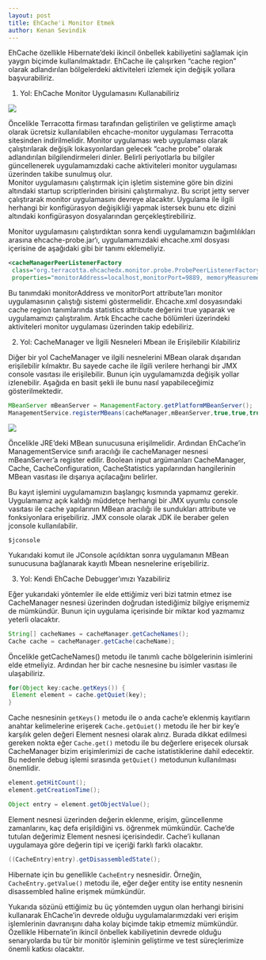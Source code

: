 ```yaml
---
layout: post
title: EhCache'i Monitor Etmek
author: Kenan Sevindik
---
```


EhCache özellikle Hibernate’deki ikincil önbellek kabiliyetini sağlamak için yaygın biçimde kullanılmaktadır. EhCache ile 
çalışırken “cache region” olarak adlandırılan bölgelerdeki aktiviteleri izlemek için değişik yollara başvurabiliriz.

1. Yol: EhCache Monitor Uygulamasını Kullanabiliriz

![](http://kenansevindik.com/assets/images/ehcache_monitor_01.png)

Öncelikle Terracotta firması tarafından geliştirilen ve geliştirme amaçlı olarak ücretsiz kullanılabilen ehcache-monitor 
uygulaması Terracotta sitesinden indirilmelidir. Monitor uygulaması web uygulaması olarak çalıştırılarak değişik 
lokasyonlardan gelecek “cache probe” olarak adlandırılan bilgilendirmeleri dinler. Belirli periyotlarla bu bilgiler 
güncellenerek uygulamamızdaki cache aktiviteleri monitor uygulaması üzerinden takibe sunulmuş olur.  
Monitor uygulamasını çalıştırmak için işletim sistemine göre bin dizini altındaki startup scriptlerinden birisini 
çalıştırmalıyız. Bu script jetty server çalıştırarak monitor uygulamasını devreye alacaktır. Uygulama ile ilgili herhangi 
bir konfigürasyon değişikliği yapmak istersek bunu etc dizini altındaki konfigürasyon dosyalarından gerçekleştirebiliriz.

Monitor uygulamasını çalıştırdıktan sonra kendi uygulamamızın bağımlılıkları arasına ehcache-probe.jar‘ı, uygulamamızdaki 
ehcache.xml dosyası içerisine de aşağıdaki gibi bir tanımı eklemeliyiz.

```xml
<cacheManagerPeerListenerFactory
 class="org.terracotta.ehcachedx.monitor.probe.ProbePeerListenerFactory"
 properties="monitorAddress=localhost,monitorPort=9889, memoryMeasurement=true" />
```

Bu tanımdaki monitorAddress ve monitorPort attribute’ları monitor uygulamasının çalıştığı sistemi göstermelidir. Ehcache.xml 
dosyasındaki cache region tanımlarında statistics attribute değerini true yaparak ve uygulamamızı çalıştıralım. Artık 
Ehcache cache bölümleri üzerindeki aktiviteleri monitor uygulaması üzerinden takip edebiliriz.

2. Yol: CacheManager ve İlgili Nesneleri Mbean ile Erişilebilir Kılabiliriz  

Diğer bir yol CacheManager ve ilgili nesnelerini MBean olarak dışarıdan erişilebilir kılmaktır. Bu sayede cache ile ilgili 
verilere herhangi bir JMX console vasıtası ile erişilebilir. Bunun için uygulamamızda değişik yollar izlenebilir. Aşağıda 
en basit şekli ile bunu nasıl yapabileceğimiz gösterilmektedir.

```java
MBeanServer mBeanServer = ManagementFactory.getPlatformMBeanServer();
ManagementService.registerMBeans(cacheManager,mBeanServer,true,true,true,true);
```
![](http://kenansevindik.com/assets/images/ehcache_monitor_02.png)

Öncelikle JRE’deki MBean sunucusuna erişilmelidir. Ardından EhCache’in ManagementService sınıfı aracılığı ile cacheManager 
nesnesi mBeanServer’a register edilir. Boolean input argümanları CacheManager, Cache, CacheConfiguration, CacheStatistics 
yapılarından hangilerinin MBean vasıtası ile dışarıya açılacağını belirler.

Bu kayıt işlemini uygulamamızın başlangıç kısmında yapmamız gerekir. Uygulamamız açık kaldığı müddetçe herhangi bir JMX 
uyumlu console vasıtası ile cache yapılarının MBean aracılığı ile sundukları attribute ve fonksiyonlara erişebiliriz. JMX 
console olarak JDK ile beraber gelen jconsole kullanılabilir.

```shell
$jconsole
```

Yukarıdaki komut ile JConsole açıldıktan sonra uygulamanın MBean sunucusuna bağlanarak kayıtlı Mbean nesnelerine erişebiliriz.

3. Yol: Kendi EhCache Debugger’ımızı Yazabiliriz

Eğer yukarıdaki yöntemler ile elde ettiğimiz veri bizi tatmin etmez ise CacheManager nesnesi üzerinden doğrudan istediğimiz 
bilgiye erişmemiz de mümkündür. Bunun için uygulama içerisinde bir miktar kod yazmamız yeterli olacaktır.

```java
String[] cacheNames = cacheManager.getCacheNames();
Cache cache = cacheManager.getCache(cacheName);
```

Öncelikle getCacheNames() metodu ile tanımlı cache bölgelerinin isimlerini elde etmeliyiz. Ardından her bir cache nesnesine 
bu isimler vasıtası ile ulaşabiliriz.

```java
for(Object key:cache.getKeys()) {
 Element element = cache.getQuiet(key);
}
```

Cache nesnesinin `getKeys()` metodu ile o anda cache’e eklenmiş kayıtların anahtar kelimelerine erişerek `Cache.getQuiet()` 
metodu ile her bir key’e karşılık gelen değeri Element nesnesi olarak alırız. Burada dikkat edilmesi gereken nokta eğer 
`Cache.get()` metodu ile bu değerlere erişecek olursak CacheManager bizim erişimlerimizi de cache istatistiklerine dahil 
edecektir. Bu nedenle debug işlemi sırasında `getQuiet()` metodunun kullanılması önemlidir.

```java
element.getHitCount();
element.getCreationTime();

Object entry = element.getObjectValue();
```

Element nesnesi üzerinden değerin eklenme, erişim, güncellenme zamanlarını, kaç defa erişildiğini vs. öğrenmek mümkündür. 
Cache’de tutulan değerimiz Element nesnesi içerisindedir. Cache’i kullanan uygulamaya göre değerin tipi ve içeriği farklı 
farklı olacaktır.

```java
((CacheEntry)entry).getDisassembledState();
```

Hibernate için bu genellikle `CacheEntry` nesnesidir. Örneğin, `CacheEntry.getValue()` metodu ile, eğer değer entity ise 
entity nesnenin disassembled haline erişmek mümkündür.

Yukarıda sözünü ettiğimiz bu üç yöntemden uygun olan herhangi birisini kullanarak EhCache’in devrede olduğu uygulamalarımızdaki 
veri erişim işlemlerinin davranışını daha kolay biçimde takip etmemiz mümkündür. Özellikle Hibernate’in ikincil önbellek 
kabiliyetinin devrede olduğu senaryolarda bu tür bir monitör işleminin geliştirme ve test süreçlerimize önemli katkısı 
olacaktır.
